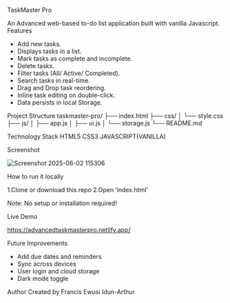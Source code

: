 TaskMaster Pro

An  Advanced web-based to-do list application built with vanilla Javascript.
Features
- Add new tasks.
- Displays tasks in a list.
- Mark tasks as complete and incomplete.
- Delete tasks.
- Filter tasks (All/ Active/ Completed).
- Search tasks in real-time.
- Drag and Drop task reordering.
- Inline task editing on double-click.
- Data persists in local Storage.

Project Structure 
taskmaster-pro/
├── index.html
├── css/
│ └── style.css
├── js/
│ ├── app.js 
│ ├── ui.js
│ └── storage.js
└── README.md
    


Technology Stack
 HTML5
CSS3
JAVASCRIPT(VANILLA)

Screenshot

![Screenshot 2025-06-02 115306](https://github.com/user-attachments/assets/84bbdd15-fbf5-49eb-b149-f9929995af6e)






How to run it locally 

1.Clone or download this repo
2.Open ‘index.html’

Note:  No setup or installation required!

Live  Demo

https://advancedtaskmasterpro.netlify.app/

Future Improvements

- Add due dates and reminders
- Sync across devices 
- User login and cloud storage
- Dark mode toggle


Author
Created  by  Francis Ewusi Idun-Arthur

